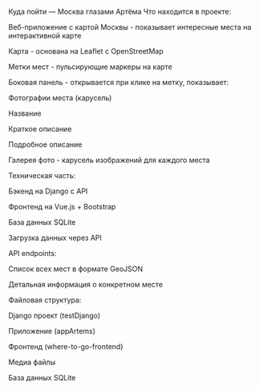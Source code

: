 Куда пойти — Москва глазами Артёма
Что находится в проекте:

Веб-приложение с картой Москвы - показывает интересные места на интерактивной карте

Карта - основана на Leaflet с OpenStreetMap

Метки мест - пульсирующие маркеры на карте

Боковая панель - открывается при клике на метку, показывает:

Фотографии места (карусель)

Название

Краткое описание

Подробное описание

Галерея фото - карусель изображений для каждого места

Техническая часть:

Бэкенд на Django с API

Фронтенд на Vue.js + Bootstrap

База данных SQLite

Загрузка данных через API

API endpoints:

Список всех мест в формате GeoJSON

Детальная информация о конкретном месте

Файловая структура:

Django проект (testDjango)

Приложение (appArtems)

Фронтенд (where-to-go-frontend)

Медиа файлы

База данных SQLite